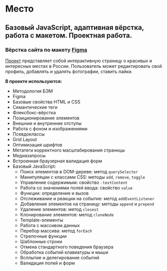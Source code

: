 # Место
## Базовый JavaScript, адаптивная вёрстка, работа с макетом. Проектная работа.

### Вёрстка сайта по макету [Figma](https://www.figma.com/file/2cn9N9jSkmxD84oJik7xL7/JavaScript.-Sprint-4?node-id=0%3A1)

[Проект](https://marinaprivalova.github.io/mesto/) представляет собой интерактивную страницу о красивых и интересных местах в России.
Пользователь может редактировать свой профиль, добавлять и удалять фотографии, ставить лайки.

**В проекте используются:**
* Методология БЭМ
* Figma
* Базовые свойства HTML и CSS
* Семантические теги
* Флексбокс-вёрстка
* Позиционирование элементов
* Внешние и внутренние отступы
* Работа с фоном и изображениями
* Псевдоклассы
* Grid Layout
* Оптимизация шрифтов
* Метатеги корректного масштабирования страницы
* Медиазапросы
* Встроенная браузерная валидация форм
* Базовый JavaScript:
    * Поиск элементов в DOM-дереве: метод `querySelector`
    * Манипуляции с классами CSS: методы `add`, `remove`, `toggle`
    * Управление содержимым: свойство `.textContent`
    * Работа со значениями полей ввода: свойство `value`
    * Функции: определение и вызов
    * Отслеживание и реакции на событие: метод `addEventListener`
    * Добавление элементов на страницу: методы `append` и `prepend`
    * Удаление элементов: метод `closest`
    * Клонирование элементов: метод `cloneNode`
    * Template-элементы
    * Работа с массивом данных
    * Перебор массива: метод `forEach`
    * Стрелочные функции
    * Шаблонные строки
    * Отмена стандартного поведения браузера
    * Обработка событий клавиатуры и мыши
    * Всплытие и делегирование событий
    * Валидация полей и форм
